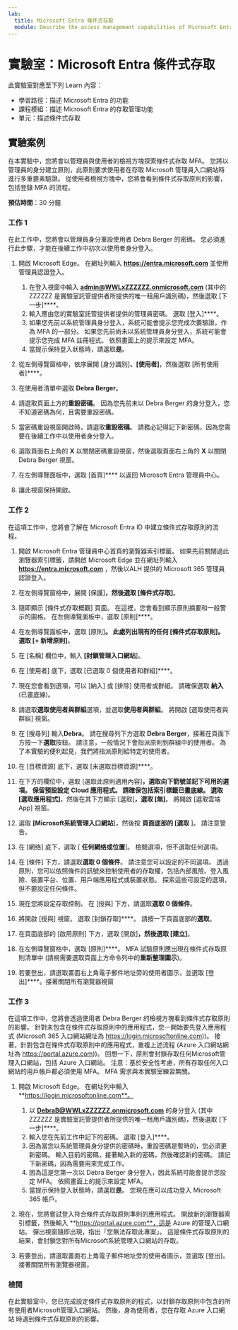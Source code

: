 ```yaml
---
lab:
  title: Microsoft Entra 條件式存取
  module: Describe the access management capabilities of Microsoft Entra
---
```


# 實驗室：Microsoft Entra 條件式存取

此實驗室對應至下列 Learn 內容：

- 學習路徑：描述 Microsoft Entra 的功能
- 課程模組：描述 Microsoft Entra 的存取管理功能
- 單元：描述條件式存取

## 實驗案例

在本實驗中，您將會以管理員與使用者的檢視方塊探索條件式存取 MFA。  您將以管理員的身分建立原則，此原則要求使用者在存取 Microsoft 管理員入口網站時進行多重要素驗證。  從使用者檢視方塊中，您將會看到條件式存取原則的影響，包括登錄 MFA 的流程。

**預估時間**：30 分鐘

### 工作 1

在此工作中，您將會以管理員身分重設使用者 Debra Berger 的密碼。  您必須進行此步驟，才能在後續工作中初次以使用者身分登入。

1. 開啟 Microsoft Edge。  在網址列輸入 **https://entra.microsoft.com** 並使用管理員認證登入。
    1. 在登入視窗中輸入 **admin@WWLxZZZZZZ.onmicrosoft.com** (其中的 ZZZZZZ  是實驗室託管提供者所提供的唯一租用戶識別碼)，然後選取 [下一步]****。
    1. 輸入應由您的實驗室託管提供者提供的管理員密碼。 選取 [登入]****。
    1. 如果您先前以系統管理員身分登入，系統可能會提示您完成次要驗證，作為 MFA 的一部分。 如果您先前尚未以系統管理員身分登入，系統可能會提示您完成 MFA 註冊程式。 依照畫面上的提示來設定 MFA。
    1. 當提示保持登入狀態時，請選取**是**。

1. 從左側導覽窗格中，依序展開 [身分識別]****、[使用者]****，然後選取 [所有使用者]****。

1. 在使用者清單中選取 **Debra Berger**。

1. 請選取頁面上方的**重設密碼**。 因為您先前未以 Debra Berger 的身分登入，您不知道密碼為何，且需要重設密碼。

1. 當密碼重設視窗開啟時，請選取**重設密碼**。  請務必記得記下新密碼，因為您需要在後續工作中以使用者身分登入。

1. 選取頁面右上角的 **X** 以關閉密碼重設視窗，然後選取頁面右上角的 **X** 以關閉 Debra Berger 視窗。

1. 在左側導覽面板中，選取 [首頁]**** 以返回 Microsoft Entra 管理員中心。

1. 讓此視窗保持開啟。

### 工作 2

在這項工作中，您將會了解在 Microsoft Entra ID 中建立條件式存取原則的流程。

1. 開啟 Microsoft Entra 管理員中心首頁的瀏覽器索引標籤。   如果先前關閉過此瀏覽器索引標籤，請開啟 Microsoft Edge 並在網址列輸入 **https://entra.microsoft.com** ，然後以ALH 提供的 Microsoft 365 管理員認證登入。

1. 在左側導覽窗格中，展開 [保護]****，然後選取 [條件式存取]****。

1. 隨即顯示 [條件式存取概觀] 頁面。  在這裡，您會看到顯示原則摘要和一般警示的圖格。  在左側導覽面板中，選取 [原則]****。

1. 在左側導覽面板中，選取 [原則]****。 此處列出現有的任何 [條件式存取原則]。 選取 [+ 新增原則]****。

1. 在 [名稱] 欄位中，輸入 **[封鎖管理入口網站**]。

1. 在 [使用者] 底下，選取 [已選取 0 個使用者和群組]****。

1. 現在您會看到選項，可以 [納入] 或 [排除] 使用者或群組。  請確保選取 **納入** (已畫底線)。

1. 請選取**選取使用者與群組**選項，並選取**使用者與群組**。  將開啟 [選取使用者與群組] 視窗。  

1. 在 [搜尋列] 輸入**Debra**。  請在搜尋列下方選取 **Debra Berger**，接著在頁面下方按一下**選取**按鈕。  請注意，一般情況下會指派原則到群組中的使用者。  為了本實驗的便利起見，我們將指派原則給特定的使用者。

1. 在 [目標資源] 底下，選取 [未選取目標資源]****。

1. 在下方的欄位中，選取 [選取此原則適用內容]****，選取向下箭號並記下可用的選項。  保留預設設定 **Cloud 應用程式**。  請確保**包括**索引標籤已畫底線。  選取 [選取應用程式]****，然後在其下方顯示 [選取]****，選取 [無]****。  將開啟 [選取雲端 App] 視窗。

1. 選取 **[Microsoft系統管理入口網站**]，然後按 **頁面底部的 [選取** ]。  請注意警告。  

1. 在 [網络] 底下，選取 [ **任何網络或位置**]。  檢閱選項，但不選取任何選項。

1. 在 [條件] 下方，請選取**選取 0 個條件**。  請注意您可以設定的不同選項。  透過原則，您可以依照條件的訊號來控制使用者的存取權，包括內部風險、登入風險、裝置平台、位置、用戶端應用程式或裝置狀態。  探索這些可設定的選項，但不要設定任何條件。

1. 現在您將設定存取控制。  在 [授與] 下方，請選取**選取 0 個條件**。

1. 將開啟 [授與] 視窗。  選取 [封鎖存取]****。 請按一下頁面底部的**選取**。

1. 在頁面底部的 [啟用原則] 下方，選取 [開啟]****，然後選取 [建立]****。

1. 在左側導覽窗格中，選取 [原則]****。 MFA 試驗原則應出現在條件式存取原則清單中 (請視需要選取頁面上方命令列中的**重新整理圖示**)。

1. 若要登出，請選取畫面右上角電子郵件地址旁的使用者圖示，並選取 [登出]****。接著關閉所有瀏覽器視窗

### 工作 3

在這項工作中，您將會透過使用者 Debra Berger 的檢視方塊看到條件式存取原則的影響。 針對未包含在條件式存取原則中的應用程式，您一開始要先登入應用程式 (Microsoft 365 入口網站網址為 https://login.microsoftonline.com))。  接著，針對包含在條件式存取原則中的應用程式，重複上述流程 (Azure 入口網站網址為 https://portal.azure.com))。  回想一下，原則會封鎖存取任何Microsoft管理入口網站，包括 Azure 入口網站。  注意：基於安全性考慮，所有存取任何入口網站的用戶帳戶都必須使用 MFA。  MFA 需求與本實驗室練習無關。

1. 開啟 Microsoft Edge。  在網址列中輸入 **https://login.microsoftonline.com**。
    1. 以 **DebraB@WWLxZZZZZZ.onmicrosoft.com** 的身分登入 (其中 ZZZZZZ 是實驗室託管提供者所提供的唯一租用戶識別碼)，然後選取 [下一步]****。
    1. 輸入您在先前工作中記下的密碼。 選取 [登入]****。
    1. 因為當您以系統管理員身分提供的密碼時，重設密碼是暫時的，您必須更新密碼。 輸入目前的密碼，接著輸入新的密碼，然後確認新的密碼。  請記下新密碼，因為需要用來完成工作。
    1. 因為這是您第一次以 Debra Berger 身分登入，因此系統可能會提示您設定 MFA。 依照畫面上的提示來設定 MFA。
    1. 當提示保持登入狀態時，請選取**是**。  您現在應可以成功登入 Microsoft 365 帳戶。

1. 現在，您將嘗試登入符合條件式存取原則準則的應用程式。 開啟新的瀏覽器索引標籤，然後輸入 **https://portal.azure.com**，這是 Azure 的管理入口網站。  彈出視窗隨即出現，指出「您無法存取此專案」。  這是條件式存取原則的結果，會封鎖您對所有Microsoft系統管理入口網站的存取。

1. 若要登出，請選取畫面右上角電子郵件地址旁的使用者圖示，並選取 [登出]。接著關閉所有瀏覽器視窗。

### 檢閱

在此實驗室中，您已完成設定條件式存取原則的程式，以封鎖存取原則中包含的所有使用者Microsoft管理入口網站。  然後，身為使用者，您在存取 Azure 入口網站 時遇到條件式存取原則的影響。
